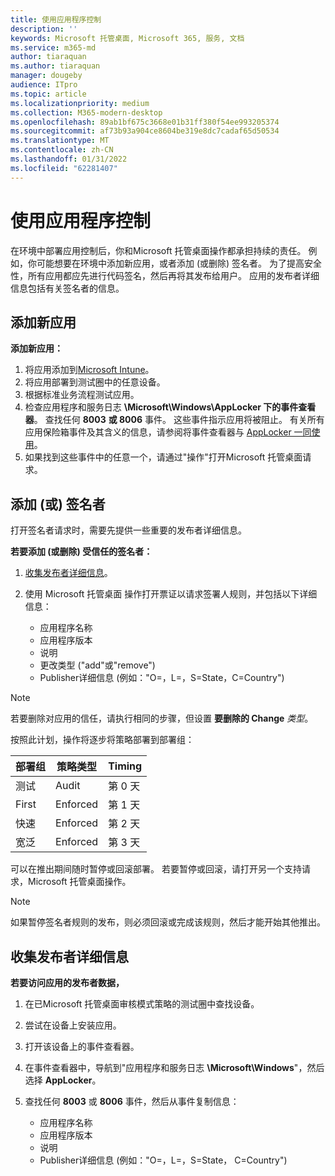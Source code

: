 ```yaml
---
title: 使用应用程序控制
description: ''
keywords: Microsoft 托管桌面, Microsoft 365, 服务, 文档
ms.service: m365-md
author: tiaraquan
ms.author: tiaraquan
manager: dougeby
audience: ITpro
ms.topic: article
ms.localizationpriority: medium
ms.collection: M365-modern-desktop
ms.openlocfilehash: 89ab1bf675c3668e01b31ff380f54ee993205374
ms.sourcegitcommit: af73b93a904ce8604be319e8dc7cadaf65d50534
ms.translationtype: MT
ms.contentlocale: zh-CN
ms.lasthandoff: 01/31/2022
ms.locfileid: "62281407"
---
```

# <a name="work-with-app-control"></a>使用应用程序控制

在环境中部署应用控制后，你和Microsoft 托管桌面操作都承担持续的责任。 例如，你可能想要在环境中添加新应用，或者添加 (或删除) 签名者。 为了提高安全性，所有应用都应先进行代码签名，然后再将其发布给用户。 应用的发布者详细信息包括有关签名者的信息。

## <a name="add-a-new-app"></a>添加新应用

**添加新应用：**

1. 将应用添加到[Microsoft Intune](/mem/intune/apps/apps-win32-app-management)。
1. 将应用部署到测试圈中的任意设备。
1. 根据标准业务流程测试应用。
1. 检查应用程序和服务日志 **\Microsoft\Windows\AppLocker 下的事件查看器**。 查找任何 **8003** **或 8006** 事件。 这些事件指示应用将被阻止。 有关所有应用保险箱事件及其含义的信息，请参阅将事件查看器与 [AppLocker 一同使用](/windows/security/threat-protection/windows-defender-application-control/applocker/using-event-viewer-with-applocker)。
1. 如果找到这些事件中的任意一个，请通过"操作"打开Microsoft 托管桌面请求。

## <a name="add-or-remove-a-trusted-signer"></a>添加 (或) 签名者

打开签名者请求时，需要先提供一些重要的发布者详细信息。

**若要添加 (或删除) 受信任的签名者：**

1. [收集发布者详细信息](#gather-publisher-details)。
1. 使用 Microsoft 托管桌面 操作打开票证以请求签署人规则，并包括以下详细信息：  

    - 应用程序名称
    - 应用程序版本
    - 说明
    - 更改类型 ("add"或"remove")   
    - Publisher详细信息 (例如："O=<publisher name>，L=<location>，S=State，C=Country") 

> [!NOTE]
> 若要删除对应用的信任，请执行相同的步骤，但设置 **要删除的 Change** *类型*。

按照此计划，操作将逐步将策略部署到部署组：

|部署组  |策略类型  |Timing  |
|---------|---------|---------|
|测试     |  Audit       |  第 0 天       |
|First     | Enforced        | 第 1 天        |
|快速     | Enforced        |  第 2 天       |
|宽泛     | Enforced        |  第 3 天       |

可以在推出期间随时暂停或回滚部署。 若要暂停或回滚，请打开另一个支持请求，Microsoft 托管桌面操作。

> [!NOTE]
> 如果暂停签名者规则的发布，则必须回滚或完成该规则，然后才能开始其他推出。

## <a name="gather-publisher-details"></a>收集发布者详细信息

**若要访问应用的发布者数据，**

1. 在已Microsoft 托管桌面审核模式策略的测试圈中查找设备。
1. 尝试在设备上安装应用。
1. 打开该设备上的事件查看器。
1. 在事件查看器中，导航到"应用程序和服务日志 **\Microsoft\Windows**"，然后选择 **AppLocker**。
1. 查找任何 **8003** 或 **8006** 事件，然后从事件复制信息：

    - 应用程序名称
    - 应用程序版本
    - 说明
    - Publisher详细信息 (例如："O=<publisher name>，L=<location>，S=State， C=Country") 
